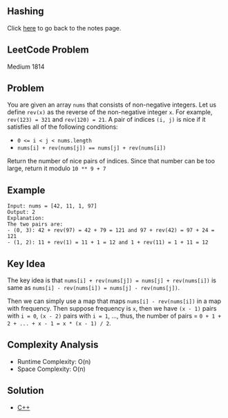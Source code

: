 ## Hashing
Click [here](../notes.md) to go back to the notes page.

## LeetCode Problem
Medium 1814

## Problem
You are given an array `nums` that consists of non-negative integers. Let us define `rev(x)` as the reverse of the non-negative integer `x`. For example, `rev(123) = 321` and `rev(120) = 21`. A pair of indices `(i, j)` is nice if it satisfies all of the following conditions:
- `0 <= i < j < nums.length`
- `nums[i] + rev(nums[j]) == nums[j] + rev(nums[i])`

Return the number of nice pairs of indices. Since that number can be too large, return it modulo `10 ** 9 + 7`

## Example
```
Input: nums = [42, 11, 1, 97]
Output: 2
Explanation:
The two pairs are:
- (0, 3): 42 + rev(97) = 42 + 79 = 121 and 97 + rev(42) = 97 + 24 = 121
- (1, 2): 11 + rev(1) = 11 + 1 = 12 and 1 + rev(11) = 1 + 11 = 12
```

## Key Idea
The key idea is that `nums[i] + rev(nums[j]) = nums[j] + rev(nums[i])` is same as `nums[i] - rev(nums[i]) = nums[j] - rev(nums[j])`.

Then we can simply use a map that maps `nums[i] - rev(nums[i])` in a map with frequency. Then suppose frequency is `x`, then we have `(x - 1)` pairs with `i = 0`, `(x - 2)` pairs with `i = 1`, ..., thus, the number of pairs = `0 + 1 + 2 + ... + x - 1 = x * (x - 1) / 2`.

## Complexity Analysis
- Runtime Complexity: O(n)
- Space Complexity: O(n)

## Solution
- [C++](./solution.cpp)
